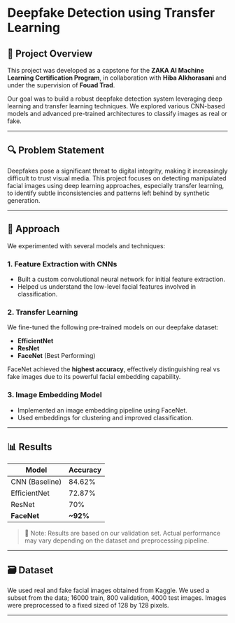 # Deepfake Detection using Transfer Learning



## 📌 Project Overview

This project was developed as a capstone for the **ZAKA AI Machine Learning Certification Program**, in collaboration with **Hiba Alkhorasani** and under the supervision of **Fouad Trad**.

Our goal was to build a robust deepfake detection system leveraging deep learning and transfer learning techniques. We explored various CNN-based models and advanced pre-trained architectures to classify images as real or fake.

---

## 🔍 Problem Statement

Deepfakes pose a significant threat to digital integrity, making it increasingly difficult to trust visual media. This project focuses on detecting manipulated facial images using deep learning approaches, especially transfer learning, to identify subtle inconsistencies and patterns left behind by synthetic generation.

---

## 🧠 Approach

We experimented with several models and techniques:

### 1. **Feature Extraction with CNNs**
- Built a custom convolutional neural network for initial feature extraction.
- Helped us understand the low-level facial features involved in classification.

### 2. **Transfer Learning**
We fine-tuned the following pre-trained models on our deepfake dataset:

- **EfficientNet**
- **ResNet**
- **FaceNet** (Best Performing)

FaceNet achieved the **highest accuracy**, effectively distinguishing real vs fake images due to its powerful facial embedding capability.

### 3. **Image Embedding Model**
- Implemented an image embedding pipeline using FaceNet.
- Used embeddings for clustering and improved classification.

---

## 📊 Results

| Model       | Accuracy |
|-------------|----------|
| CNN (Baseline) | 84.62%    |
| EfficientNet | 72.87%    |
| ResNet       | 70%    |
| **FaceNet**     | **~92%** |


> 📌 Note: Results are based on our validation set. Actual performance may vary depending on the dataset and preprocessing pipeline.

---

## 🗃️ Dataset

We used real and fake facial images obtained from Kaggle. We used a subset from the data; 16000 train, 800 validation, 4000 test images. Images were preprocessed to a fixed sized of 128 by 128 pixels.

---


